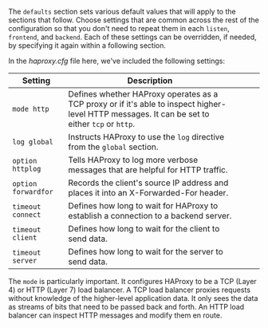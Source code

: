 The `defaults` section sets various default values that will apply to the sections that follow. Choose settings that are common across the rest of the configuration so that you don't need to repeat them in each `listen`, `frontend`, and `backend`. Each of these settings can be overridden, if needed, by specifying it again within a following section.

In the *haproxy.cfg* file here, we've included the following settings:

| Setting             | Description                                                                                                                                     |   |   |   |
|---------------------|-------------------------------------------------------------------------------------------------------------------------------------------------|---|---|---|
| `mode http`         | Defines whether HAProxy operates as a TCP proxy or if it's able to inspect higher-level HTTP messages. It can be set to either `tcp` or `http`. |   |   |   |
| `log global`        | Instructs HAProxy to use the `log` directive from the `global` section.                                                                         |   |   |   |
| `option httplog`    |  Tells HAProxy to log more verbose messages that are helpful for HTTP traffic.                                                                  |   |   |   |
| `option forwardfor` | Records the client's source IP address and places it into an X-Forwarded-For header.                                                            |   |   |   |
| `timeout connect`   | Defines how long to wait for HAProxy to establish a connection to a backend server.                                                             |   |   |   |
| `timeout client`    | Defines how long to wait for the client to send data.                                                                                           |   |   |   |
| `timeout server`    | Defines how long to wait for the server to send data.        

The `mode` is particularly important. It configures HAProxy to be a TCP (Layer 4) or HTTP (Layer 7) load balancer. A TCP load balancer proxies requests without knowledge of the higher-level application data. It only sees the data as streams of bits that need to be passed back and forth. An HTTP load balancer can inspect HTTP messages and modify them en route.